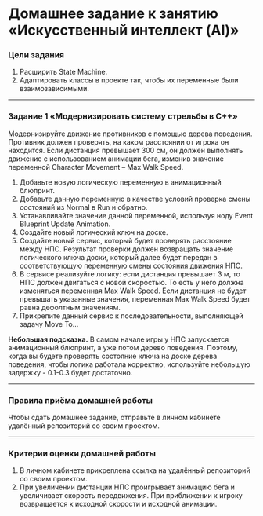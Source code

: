 # Домашнее задание к занятию «Искусственный интеллект (AI)»

### Цели задания

1. Расширить State Machine.
2. Адаптировать классы в проекте так, чтобы их переменные были взаимозависимыми. 

------

### Задание 1 «Модернизировать систему стрельбы в С++»

Модернизируйте движение противников с помощью дерева поведения. Противник должен проверять, на каком расстоянии от игрока он находится. Если дистанция превышает 300 см, он должен выполнять движение с использованием анимации бега, изменив значение переменной Character Movement – Max Walk Speed.  

1. Добавьте новую логическую переменную в анимационный блюпринт. 
2. Добавьте данную переменную в качестве условий проверка смены состояний из Normal в Run и обратно.
3. Устанавливайте значение данной переменной, используя ноду Event Blueprint Update Animation.
4. Создайте новый логический ключ на доске.
5. Создайте новый сервис, который будет проверять расстояние между НПС. Результат проверки должен возвращать значение логического ключа доски, который далее будет передан в соответствующую переменную смены состояния движения НПС.
6. В сервисе реализуйте логику: если дистанция превышает 3 м, то НПС должен двигаться с новой скоростью. То есть у него должна изменяться переменная Max Walk Speed. Если дистанция не будет превышать указанные значения, переменная Max Walk Speed будет равна дефолтным значениям.
7. Прикрепите данный сервис к последовательности, выполняющей задачу Move To…

**Небольшая подсказка.** В самом начале игры у НПС запускается анимационный блюпринт, а уже потом дерево поведения. Поэтому, когда вы будете проверять состояние ключа на доске дерева поведения, чтобы логика работала корректно, используйте небольшую задержку - 0.1-0.3 будет достаточно.

------

### Правила приёма домашней работы

Чтобы сдать домашнее задание, отправьте в личном кабинете удалённый репозиторий со своим проектом.

-----

### Критерии оценки домашней работы

1. В личном кабинете прикреплена ссылка на удалённый репозиторий со своим проектом.
2. При увеличении дистанции НПС проигрывает анимацию бега и увеличивает скорость передвижения. При приближении к игроку возвращается к исходной скорости и исходной анимации.
